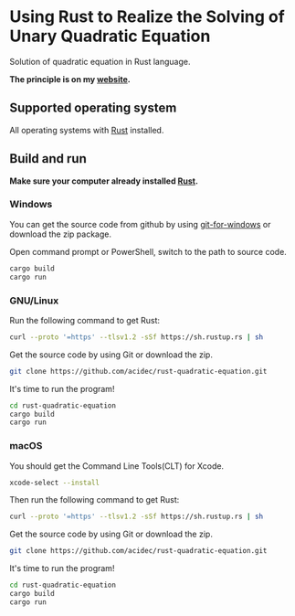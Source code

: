 # Using Rust to Realize the Solving of Unary Quadratic Equation
Solution of quadratic equation in Rust language.

**The principle is on my [website](https://acidec.github.io/2022/11/04/rust-quadratic-equation/).**
## Supported operating system
All operating systems with [Rust](https://rust-lang.org) installed.
## Build and run
**Make sure your computer already installed [Rust](https://rust-lang.org).**
### Windows
You can get the source code from github by using [git-for-windows](https://git-scm.com/download/win) or download the zip package.

Open command prompt or PowerShell, switch to the path to source code.
```cmd
cargo build
cargo run
```
### GNU/Linux
Run the following command to get Rust:
```bash
curl --proto '=https' --tlsv1.2 -sSf https://sh.rustup.rs | sh
```
Get the source code by using Git or download the zip.
```bash
git clone https://github.com/acidec/rust-quadratic-equation.git
```
It's time to run the program!
```bash
cd rust-quadratic-equation
cargo build
cargo run
```
### macOS
You should get the Command Line Tools(CLT) for Xcode.
```bash
xcode-select --install
```
Then run the following command to get Rust:
```bash
curl --proto '=https' --tlsv1.2 -sSf https://sh.rustup.rs | sh
```
Get the source code by using Git or download the zip.
```bash
git clone https://github.com/acidec/rust-quadratic-equation.git
```
It's time to run the program!
```bash
cd rust-quadratic-equation
cargo build
cargo run
```
